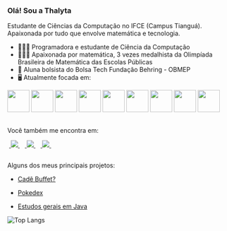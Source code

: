 ### Olá! Sou a Thalyta

Estudante de Ciências da Computação no IFCE (Campus Tianguá). Apaixonada por tudo que envolve matemática e tecnologia.
- 👩🏻‍💻 Programadora e estudante de Ciência da Computação
- 👩🏻‍🎓 Apaixonada por matemática, 3 vezes medalhista da Olimpíada Brasileira de Matemática das Escolas Públicas
- 📖 Aluna bolsista do Bolsa Tech Fundação Behring - OBMEP
- 🖥 Atualmente focada em:
<div style='display: inline'>
  <img width='50' height='50' src="https://cdn.jsdelivr.net/gh/devicons/devicon@latest/icons/ruby/ruby-original-wordmark.svg" />   
  <img width='50' height='50' src="https://cdn.jsdelivr.net/gh/devicons/devicon@latest/icons/rails/rails-plain-wordmark.svg" />
  <img width='50' height='50' src="https://cdn.jsdelivr.net/gh/devicons/devicon/icons/html5/html5-original.svg" />
  <img width='50' height='50' src="https://cdn.jsdelivr.net/gh/devicons/devicon/icons/css3/css3-original.svg" />
  <img width='50' height='50' src="https://cdn.jsdelivr.net/gh/devicons/devicon@latest/icons/bootstrap/bootstrap-original.svg" />
  <img width='50' height='50' src="https://cdn.jsdelivr.net/gh/devicons/devicon/icons/javascript/javascript-original.svg" />
  <img width='50' height='50' src="https://cdn.jsdelivr.net/gh/devicons/devicon@latest/icons/vuejs/vuejs-original.svg" />
  <img width='50' height='50' src='https://cdn.jsdelivr.net/gh/devicons/devicon/icons/c/c-original.svg' />
  <img width='50' height='50' src='https://cdn.jsdelivr.net/gh/devicons/devicon/icons/java/java-original-wordmark.svg' />
              
</div>

##
Você também me encontra em:

&nbsp;<a href="https://www.linkedin.com/in/thalytalima211">
  <img src="https://img.shields.io/badge/linkedin-%230077B5.svg?style=for-the-badge&logo=linkedin&logoColor=white">
</a>&nbsp;
&nbsp;<a href="https://www.instagram.com/thaalyta_lima/">
  <img src="https://img.shields.io/badge/Instagram-%23E4405F.svg?style=for-the-badge&logo=Instagram&logoColor=white">
</a>&nbsp;
&nbsp;<a href="https://thalytalima211@gmail.com">
  <img src="https://img.shields.io/badge/Gmail-D14836?style=for-the-badge&logo=gmail&logoColor=white">
</a>&nbsp;

##
Alguns dos meus principais projetos:

- <a href="https://github.com/thalytalima211/cade-buffet">
  Cadê Buffet?
</a>

- <a href="https://github.com/thalytalima211/js-developer-pokedex">
  Pokedex
</a>

- <a href="https://github.com/thalytalima211/material-java-basico">
  Estudos gerais em Java
</a>
 

![Top Langs](https://github-readme-stats-git-masterrstaa-rickstaa.vercel.app/api/top-langs/?username=thalytalima211&layout=compact&bg_color=000&border_color=30A3DC&title_color=E94D5F&text_color=FFF)




          
